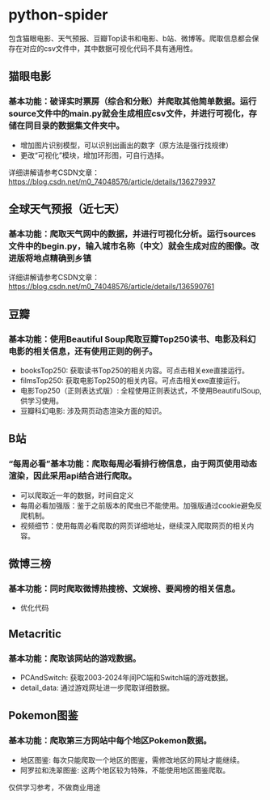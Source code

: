 # python-spider
包含猫眼电影、天气预报、豆瓣Top读书和电影、b站、微博等。爬取信息都会保存在对应的csv文件中，其中数据可视化代码不具有通用性。 <br>

## 猫眼电影 <br>
### 基本功能：破译实时票房（综合和分账）并爬取其他简单数据。运行source文件中的main.py就会生成相应csv文件，并进行可视化，存储在同目录的数据集文件夹中。 <br>
- 增加图片识别模型，可以识别出画出的数字（原方法是强行找规律）  <br>
- 更改“可视化”模块，增加环形图，可自行选择。 <br>

详细讲解请参考CSDN文章：https://blog.csdn.net/m0_74048576/article/details/136279937 <br>

## 全球天气预报（近七天） <br>
### 基本功能：爬取天气网中的数据，并进行可视化分析。运行sources文件中的begin.py，输入城市名称（中文）就会生成对应的图像。改进版将地点精确到乡镇 <br>
详细讲解请参考CSDN文章：https://blog.csdn.net/m0_74048576/article/details/136590761 <br>

## 豆瓣 <br>
### 基本功能：使用Beautiful Soup爬取豆瓣Top250读书、电影及科幻电影的相关信息，还有使用正则的例子。 <br>
- booksTop250: 获取读书Top250的相关内容。可点击相关exe直接运行。 <br>
- filmsTop250: 获取电影Top250的相关内容。可点击相关exe直接运行。 <br>
- 电影Top250（正则表达式版）: 全程使用正则表达式，不使用BeautifulSoup,供学习使用。 <br>
- 豆瓣科幻电影: 涉及网页动态渲染方面的知识。 <br>

## B站 <br>
### “每周必看”基本功能：爬取每周必看排行榜信息，由于网页使用动态渲染，因此采用api结合进行爬取。 <br>
- 可以爬取近一年的数据，时间自定义 <br>
- 每周必看加强版：鉴于之前版本的爬虫已不能使用。加强版通过cookie避免反爬机制。<br>
- 视频细节：使用每周必看爬取的网页详细地址，继续深入爬取网页的相关内容。<br>

## 微博三榜 <br>
### 基本功能：同时爬取微博热搜榜、文娱榜、要闻榜的相关信息。 <br>
- 优化代码  <br>

## Metacritic <br>
### 基本功能：爬取该网站的游戏数据。 <br>
- PCAndSwitch: 获取2003-2024年间PC端和Switch端的游戏数据。  <br>
- detail_data: 通过游戏网址进一步爬取详细数据。 <br>

## Pokemon图鉴 <br>
### 基本功能：爬取第三方网站中每个地区Pokemon数据。 <br>
- 地区图鉴: 每次只能爬取一个地区的图鉴，需修改地区的网址才能继续。  <br>
- 阿罗拉和洗翠图鉴: 这两个地区较为特殊，不能使用地区图鉴爬取。 <br>

仅供学习参考，不做商业用途
